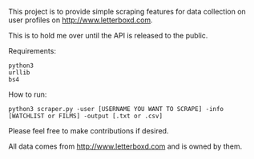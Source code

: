 This project is to provide simple scraping features for data collection on user profiles on http://www.letterboxd.com.

This is to hold me over until the API is released to the public.

Requirements:
```
python3
urllib
bs4
```

How to run:
```
python3 scraper.py -user [USERNAME YOU WANT TO SCRAPE] -info [WATCHLIST or FILMS] -output [.txt or .csv]
```

Please feel free to make contributions if desired. 

All data comes from http://www.letterboxd.com and is owned by them.
